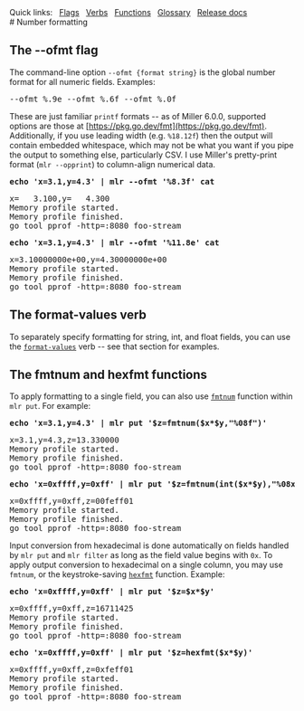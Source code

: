 <!---  PLEASE DO NOT EDIT DIRECTLY. EDIT THE .md.in FILE PLEASE. --->
<div>
<span class="quicklinks">
Quick links:
&nbsp;
<a class="quicklink" href="../reference-main-flag-list/index.html">Flags</a>
&nbsp;
<a class="quicklink" href="../reference-verbs/index.html">Verbs</a>
&nbsp;
<a class="quicklink" href="../reference-dsl-builtin-functions/index.html">Functions</a>
&nbsp;
<a class="quicklink" href="../glossary/index.html">Glossary</a>
&nbsp;
<a class="quicklink" href="../release-docs/index.html">Release docs</a>
</span>
</div>
# Number formatting

## The --ofmt flag

The command-line option `--ofmt {format string}` is the global number format for all numeric fields.  Examples:

<pre class="pre-non-highlight-non-pair">
--ofmt %.9e --ofmt %.6f --ofmt %.0f
</pre>

These are just familiar `printf` formats -- as of Miller 6.0.0, supported options are those at
[https://pkg.go.dev/fmt](https://pkg.go.dev/fmt).  Additionally, if you use leading width (e.g.
`%18.12f`) then the output will contain embedded whitespace, which may not be what you want if you
pipe the output to something else, particularly CSV. I use Miller's pretty-print format (`mlr
--opprint`) to column-align numerical data.

<pre class="pre-highlight-in-pair">
<b>echo 'x=3.1,y=4.3' | mlr --ofmt '%8.3f' cat</b>
</pre>
<pre class="pre-non-highlight-in-pair">
x=   3.100,y=   4.300
Memory profile started.
Memory profile finished.
go tool pprof -http=:8080 foo-stream
</pre>

<pre class="pre-highlight-in-pair">
<b>echo 'x=3.1,y=4.3' | mlr --ofmt '%11.8e' cat</b>
</pre>
<pre class="pre-non-highlight-in-pair">
x=3.10000000e+00,y=4.30000000e+00
Memory profile started.
Memory profile finished.
go tool pprof -http=:8080 foo-stream
</pre>

## The format-values verb

To separately specify formatting for string, int, and float fields, you can use
the [`format-values`](reference-verbs.md#format-values) verb -- see that section for examples.

## The fmtnum and hexfmt functions

To apply formatting to a single field, you can also use
[`fmtnum`](reference-dsl-builtin-functions.md#fmtnum) function within `mlr
put`. For example:

<pre class="pre-highlight-in-pair">
<b>echo 'x=3.1,y=4.3' | mlr put '$z=fmtnum($x*$y,"%08f")'</b>
</pre>
<pre class="pre-non-highlight-in-pair">
x=3.1,y=4.3,z=13.330000
Memory profile started.
Memory profile finished.
go tool pprof -http=:8080 foo-stream
</pre>

<pre class="pre-highlight-in-pair">
<b>echo 'x=0xffff,y=0xff' | mlr put '$z=fmtnum(int($x*$y),"%08x")'</b>
</pre>
<pre class="pre-non-highlight-in-pair">
x=0xffff,y=0xff,z=00feff01
Memory profile started.
Memory profile finished.
go tool pprof -http=:8080 foo-stream
</pre>

Input conversion from hexadecimal is done automatically on fields handled by `mlr put` and `mlr filter` as long as the field value begins with `0x`.  To apply output conversion to hexadecimal on a single column, you may use `fmtnum`, or the keystroke-saving [`hexfmt`](reference-dsl-builtin-functions.md#hexfmt) function. Example:

<pre class="pre-highlight-in-pair">
<b>echo 'x=0xffff,y=0xff' | mlr put '$z=$x*$y'</b>
</pre>
<pre class="pre-non-highlight-in-pair">
x=0xffff,y=0xff,z=16711425
Memory profile started.
Memory profile finished.
go tool pprof -http=:8080 foo-stream
</pre>

<pre class="pre-highlight-in-pair">
<b>echo 'x=0xffff,y=0xff' | mlr put '$z=hexfmt($x*$y)'</b>
</pre>
<pre class="pre-non-highlight-in-pair">
x=0xffff,y=0xff,z=0xfeff01
Memory profile started.
Memory profile finished.
go tool pprof -http=:8080 foo-stream
</pre>
